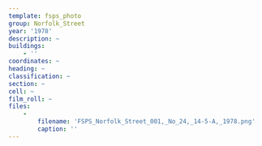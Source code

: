 ```yaml
---
template: fsps_photo
group: Norfolk_Street
year: '1978'
description: ~
buildings:
    - ''
coordinates: ~
heading: ~
classification: ~
section: ~
cell: ~
film_roll: ~
files:
    -
        filename: 'FSPS_Norfolk_Street_001,_No_24,_14-5-A,_1978.png'
        caption: ''
---
```

